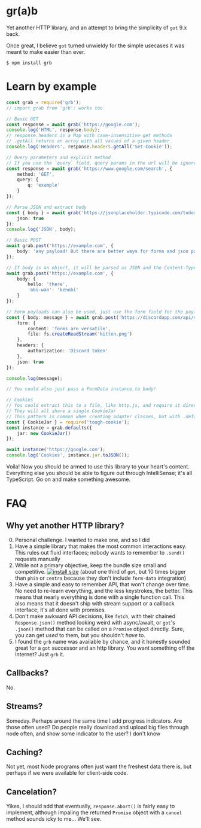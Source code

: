 # gr(a)b

Yet another HTTP library, and an attempt to bring the simplicity of `got` 9.x back.

Once great, I believe `got` turned unwieldy for the simple usecases it was meant to make easier than ever.

```console
$ npm install grb
```

# Learn by example
```ts
const grab = require('grb');
// import grab from 'grb'; works too

// Basic GET
const response = await grab('https://google.com');
console.log('HTML', response.body);
// response.headers is a Map with case-insensitive get methods
// .getAll returns an array with all values of a given header
console.log('Headers', response.headers.getAll('Set-Cookie'));

// Query parameters and explicit method
// If you use the `query` field, query params in the url will be ignored
const response = await grab('https://www.google.com/search', {
    method: 'GET',
    query: {
        q: 'example'
    }
});

// Parse JSON and extract body
const { body } = await grab('https://jsonplaceholder.typicode.com/todos/1', {
    json: true
});
console.log('JSON', body);

// Basic POST
await grab.post('https://example.com', {
    body: 'any payload! But there are better ways for forms and json payloads'
});

// If body is an object, it will be parsed as JSON and the Content-Type header will be set to application/json
await grab.post('https://example.com', {
    body: {
        hello: 'there',
        'obi-wan': 'kenobi'
    }
});

// Form payloads can also be used, just use the form field for the payload
const { body: message } = await grab.post('https://discordapp.com/api/v6/channels/505815497598828570/messages', {
    form: {
        content: 'forms are versatile',
        file: fs.createReadStream('kitten.png')
    },
    headers: {
        authorization: 'Discord token'
    },
    json: true
});

console.log(message);

// You could also just pass a FormData instance to body!

// Cookies
// You could extract this to a file, like http.js, and require it directly from other files
// They will all share a single CookieJar
// This pattern is common when creating adapter classes, but with .defaults, a complete class is often overkill
const { CookieJar } = require('tough-cookie');
const instance = grab.defaults({
    jar: new CookieJar()
});

await instance('https://google.com');
console.log('Cookies', instance.jar.toJSON());
```

Voila! Now you should be armed to use this library to your heart's content. Everything else you should be able to figure out through IntelliSense; it's all TypeScript. Go on and make something awesome.

# FAQ
## Why yet another HTTP library?
0. Personal challenge. I wanted to make one, and so I did
1. Have a simple library that makes the most common interactions easy. This rules out fluid interfaces; nobody wants to remember to `.send()` requests manually
2. While not a primary objective, keep the bundle size small and competitive.
[![install size](https://packagephobia.now.sh/badge?p=grb)](https://packagephobia.now.sh/result?p=grb) (about one third of `got`, but 10 times bigger than `phin` or `centra` because they don't include `form-data` integration)
3. Have a simple and easy to remember API, that won't change over time. No need to re-learn everything, and the less keystrokes, the better. This means that nearly everything is done with a single function call. This also means that it doesn't ship with stream support or a callback interface; it's all done with promises.
4. Don't make awkward API decisions, like `fetch`, with their chained `Response.json()` method looking weird with async/await, or `got`'s `.json()` method that can be called on a `Promise` object directly. Sure, you can get *used* to them, but you shouldn't *have* to.
5. I found the `grb` name was available by chance, and it honestly sounded great for a `got` successor and an http library. You want something off the internet? Just `grb` it.

## Callbacks?
No.

## Streams?
Someday. Perhaps around the same time I add progress indicators. Are those often used? Do people really download and upload big files through node often, and show some indicator to the user? I don't know

## Caching?
Not yet, most Node programs often just want the freshest data there is, but perhaps if we were available for client-side code.

## Cancelation?
Yikes, I should add that eventually, `response.abort()` is fairly easy to implement, although impaling the returned `Promise` object with a `cancel` method sounds icky to me... We'll see.